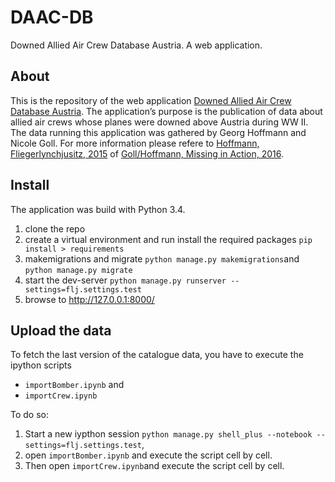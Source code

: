 # DAAC-DB
Downed Allied Air Crew Database Austria. A web application. 

## About
This is the repository of the web application [Downed Allied Air Crew Database Austria](http://flj.eos.arz.oeaw.ac.at/). The application’s purpose is the publication of data about allied air crews whose planes were downed above Austria during WW II. The data running this application was gathered by Georg Hoffmann and Nicole Goll. For more information please refere to [Hoffmann, Fliegerlynchjusitz, 2015](https://www.schoeningh.de/katalog/titel/978-3-506-78137-6.html) of [Goll/Hoffmann, Missing in Action, 2016](http://www.bundesheer.at/download_archiv/pdfs/missing_in_action.pdf). 

## Install
The application was build with Python 3.4.

1. clone the repo
2. create a virtual environment and run install the required packages `pip install > requirements`
3. makemigrations and migrate `python manage.py makemigrations`and `python manage.py migrate`
4. start the dev-server `python manage.py runserver --settings=flj.settings.test`
5. browse to http://127.0.0.1:8000/

## Upload the data
To fetch the last version of the catalogue data, you have to execute the ipython scripts 
* `importBomber.ipynb` and 
* `importCrew.ipynb`

To do so:
1. Start a new iypthon session `python manage.py shell_plus --notebook --settings=flj.settings.test`,
2. open `importBomber.ipynb` and execute the script cell by cell. 
3. Then open `importCrew.ipynb`and execute the script cell by cell.


